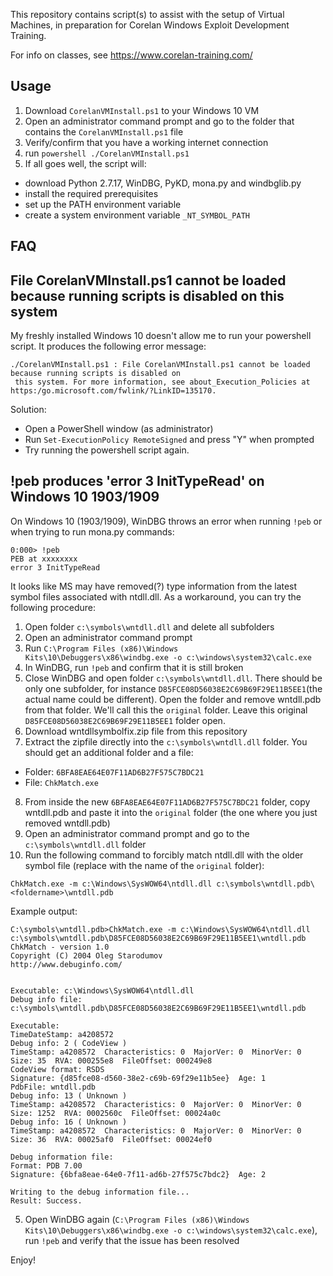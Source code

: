 This repository contains script(s) to assist with the setup of Virtual Machines, in preparation for Corelan Windows Exploit Development Training.

For info on classes, see https://www.corelan-training.com/


Usage
-----

1. Download `CorelanVMInstall.ps1` to your Windows 10 VM
2. Open an administrator command prompt and go to the folder that contains the `CorelanVMInstall.ps1` file
3. Verify/confirm that you have a working internet connection
4. run `powershell ./CorelanVMInstall.ps1`
5. If all goes well, the script will:
  - download Python 2.7.17, WinDBG, PyKD, mona.py and windbglib.py
  - install the required prerequisites
  - set up the PATH environment variable
  - create a system environment variable `_NT_SYMBOL_PATH`


FAQ 
----

## File CorelanVMInstall.ps1 cannot be loaded because running scripts is disabled on this system

My freshly installed Windows 10 doesn't allow me to run your powershell script. It produces the following error message:

```
./CorelanVMInstall.ps1 : File CorelanVMInstall.ps1 cannot be loaded because running scripts is disabled on
 this system. For more information, see about_Execution_Policies at https:/go.microsoft.com/fwlink/?LinkID=135170.
 ```

Solution:
* Open a PowerShell window (as administrator)
* Run `Set-ExecutionPolicy RemoteSigned` and press "Y" when prompted
* Try running the powershell script again.



##  !peb produces 'error 3 InitTypeRead' on Windows 10 1903/1909

On Windows 10 (1903/1909), WinDBG throws an error when running `!peb` or when trying to run mona.py commands:

```
0:000> !peb
PEB at xxxxxxxx
error 3 InitTypeRead
``` 

It looks like MS may have removed(?) type information from the latest symbol files associated with ntdll.dll.
As a workaround, you can try the following procedure:

1. Open folder `c:\symbols\wntdll.dll` and delete all subfolders
2. Open an administrator command prompt
3. Run `C:\Program Files (x86)\Windows Kits\10\Debuggers\x86\windbg.exe -o c:\windows\system32\calc.exe`
4. In WinDBG, run `!peb` and confirm that it is still broken
5. Close WinDBG and open folder `c:\symbols\wntdll.dll`.  There should be only one subfolder, for instance `D85FCE08D56038E2C69B69F29E11B5EE1`(the actual name could be different). Open the folder and remove wntdll.pdb from that folder. We'll call this the `original` folder.  Leave this original `D85FCE08D56038E2C69B69F29E11B5EE1` folder open.
6. Download wntdllsymbolfix.zip file from this repository
7. Extract the zipfile directly into the `c:\symbols\wntdll.dll` folder. You should get an additional folder and a file:
- Folder: `6BFA8EAE64E07F11AD6B27F575C7BDC21`
- File: `ChkMatch.exe`
8. From inside the new `6BFA8EAE64E07F11AD6B27F575C7BDC21` folder, copy wntdll.pdb and paste it into the `original` folder (the one where you just removed wntdll.pdb)
3. Open an administrator command prompt and go to the `c:\symbols\wntdll.dll` folder
4. Run the following command to forcibly match ntdll.dll with the older symbol file (replace <foldername> with the name of the `original` folder):

```
ChkMatch.exe -m c:\Windows\SysWOW64\ntdll.dll c:\symbols\wntdll.pdb\<foldername>\wntdll.pdb
```



Example output:

```
C:\symbols\wntdll.pdb>ChkMatch.exe -m c:\Windows\SysWOW64\ntdll.dll c:\symbols\wntdll.pdb\D85FCE08D56038E2C69B69F29E11B5EE1\wntdll.pdb
ChkMatch - version 1.0
Copyright (C) 2004 Oleg Starodumov
http://www.debuginfo.com/


Executable: c:\Windows\SysWOW64\ntdll.dll
Debug info file: c:\symbols\wntdll.pdb\D85FCE08D56038E2C69B69F29E11B5EE1\wntdll.pdb

Executable:
TimeDateStamp: a4208572
Debug info: 2 ( CodeView )
TimeStamp: a4208572  Characteristics: 0  MajorVer: 0  MinorVer: 0
Size: 35  RVA: 000255e8  FileOffset: 000249e8
CodeView format: RSDS
Signature: {d85fce08-d560-38e2-c69b-69f29e11b5ee}  Age: 1
PdbFile: wntdll.pdb
Debug info: 13 ( Unknown )
TimeStamp: a4208572  Characteristics: 0  MajorVer: 0  MinorVer: 0
Size: 1252  RVA: 0002560c  FileOffset: 00024a0c
Debug info: 16 ( Unknown )
TimeStamp: a4208572  Characteristics: 0  MajorVer: 0  MinorVer: 0
Size: 36  RVA: 00025af0  FileOffset: 00024ef0

Debug information file:
Format: PDB 7.00
Signature: {6bfa8eae-64e0-7f11-ad6b-27f575c7bdc2}  Age: 2

Writing to the debug information file...
Result: Success.

```

5. Open WinDBG again (`C:\Program Files (x86)\Windows Kits\10\Debuggers\x86\windbg.exe -o c:\windows\system32\calc.exe`), run `!peb` and verify that the issue has been resolved


Enjoy!

